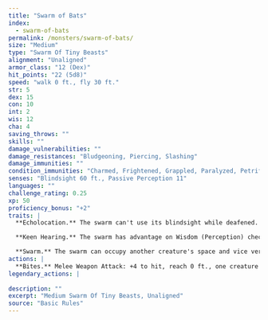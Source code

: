 ```yaml
---
title: "Swarm of Bats"
index:
  - swarm-of-bats
permalink: /monsters/swarm-of-bats/
size: "Medium"
type: "Swarm Of Tiny Beasts"
alignment: "Unaligned"
armor_class: "12 (Dex)"
hit_points: "22 (5d8)"
speed: "walk 0 ft., fly 30 ft."
str: 5
dex: 15
con: 10
int: 2
wis: 12
cha: 4
saving_throws: ""
skills: ""
damage_vulnerabilities: ""
damage_resistances: "Bludgeoning, Piercing, Slashing"
damage_immunities: ""
condition_immunities: "Charmed, Frightened, Grappled, Paralyzed, Petrified, Prone, Restrained, Stunned"
senses: "Blindsight 60 ft., Passive Perception 11"
languages: ""
challenge_rating: 0.25
xp: 50
proficiency_bonus: "+2"
traits: |
  **Echolocation.** The swarm can't use its blindsight while deafened.

  **Keen Hearing.** The swarm has advantage on Wisdom (Perception) checks that rely on hearing.

  **Swarm.** The swarm can occupy another creature's space and vice versa, and the swarm can move through any opening large enough for a Tiny bat. The swarm can't regain hit points or gain temporary hit points.
actions: |
  **Bites.** Melee Weapon Attack: +4 to hit, reach 0 ft., one creature in the swarm's space. Hit: 5 (2d4) piercing damage, or 2 (1d4) piercing damage if the swarm has half of its hit points or fewer.  
legendary_actions: |
  
description: ""
excerpt: "Medium Swarm Of Tiny Beasts, Unaligned"
source: "Basic Rules"
---
```

